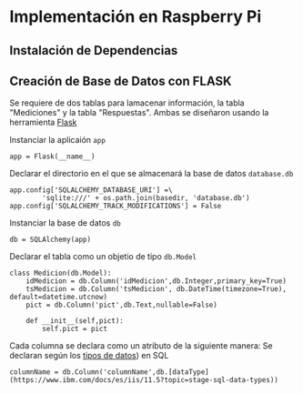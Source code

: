 # Implementación en Raspberry Pi

## Instalación de Dependencias

## Creación de Base de Datos con FLASK

Se requiere de dos tablas para lamacenar información, la tabla "Mediciones" y la tabla "Respuestas". 
Ambas se diseñaron usando la herramienta [Flask](https://flask.palletsprojects.com/en/2.2.x/)

Instanciar la aplicaión ```app```

```
app = Flask(__name__)
```

Declarar el directorio en el que se almacenará la base de datos ```database.db```

```
app.config['SQLALCHEMY_DATABASE_URI'] =\
        'sqlite:///' + os.path.join(basedir, 'database.db')
app.config['SQLALCHEMY_TRACK_MODIFICATIONS'] = False
```

Instanciar la base de datos ```db```

```
db = SQLAlchemy(app)
```
Declarar el tabla como un objetio de tipo ```db.Model```

```
class Medicion(db.Model):
    idMedicion = db.Column('idMedicion',db.Integer,primary_key=True)
    tsMedicion = db.Column('tsMedicion', db.DateTime(timezone=True), default=datetime.utcnow)
    pict = db.Column('pict',db.Text,nullable=False)

    def __init__(self,pict):
        self.pict = pict   
```
Cada columna se declara como un atributo de la siguiente manera:
Se declaran según los [tipos de datos](https://www.ibm.com/docs/es/iis/11.5?topic=stage-sql-data-types)) en SQL

```
columnName = db.Column('columnName',db.[dataType](https://www.ibm.com/docs/es/iis/11.5?topic=stage-sql-data-types))
```

